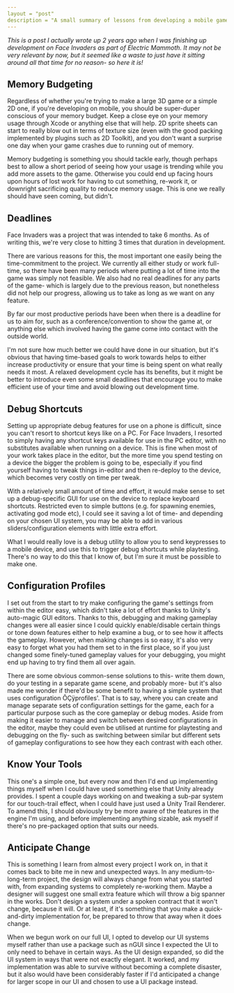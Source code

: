 ```yaml
---
layout = "post"
description = "A small summary of lessons from developing a mobile game in Unity."
---
```


_This is a post I actually wrote up 2 years ago when I was finishing up development on Face Invaders as part of Electric Mammoth. It may not be very relevant by now, but it seemed like a waste to just have it sitting around all that time for no reason- so here it is!_

## Memory Budgeting

Regardless of whether you're trying to make a large 3D game or a simple 2D one, if you're developing on mobile, you should be super-duper conscious of your memory budget. Keep a close eye on your memory usage through Xcode or anything else that will help. 2D sprite sheets can start to really blow out in terms of texture size (even with the good packing implemented by plugins such as 2D Toolkit), and you don't want a surprise one day when your game crashes due to running out of memory.

Memory budgeting is something you should tackle early, though perhaps best to allow a short period of seeing how your usage is trending while you add more assets to the game. Otherwise you could end up facing hours upon hours of lost work for having to cut something, re-work it, or downright sacrificing quality to reduce memory usage. This is one we really should have seen coming, but didn't.

## Deadlines

Face Invaders was a project that was intended to take 6 months. As of writing this, we're very close to hitting 3 times that duration in development.

There are various reasons for this, the most important one easily being the time-commitment to the project. We currently all either study or work full-time, so there have been many periods where putting a lot of time into the game was simply not feasible. We also had no real deadlines for any parts of the game- which is largely due to the previous reason, but nonetheless did not help our progress, allowing us to take as long as we want on any feature.

By far our most productive periods have been when there is a deadline for us to aim for, such as a conference/convention to show the game at, or anything else which involved having the game come into contact with the outside world.

I'm not sure how much better we could have done in our situation, but it's obvious that having time-based goals to work towards helps to either increase productivity or ensure that your time is being spent on what really needs it most. A relaxed development cycle has its benefits, but it might be better to introduce even some small deadlines that encourage you to make efficient use of your time and avoid blowing out development time.

## Debug Shortcuts

Setting up appropriate debug features for use on a phone is difficult, since you can't resort to shortcut keys like on a PC. For Face Invaders, I resorted to simply having any shortcut keys available for use in the PC editor, with no substitutes available when running on a device. This is fine when most of your work takes place in the editor, but the more time you spend testing on a device the bigger the problem is going to be, especially if you find yourself having to tweak things in-editor and then re-deploy to the device, which becomes very costly on time per tweak.

With a relatively small amount of time and effort, it would make sense to set up a debug-specific GUI for use on the device to replace keyboard shortcuts. Restricted even to simple buttons (e.g. for spawning enemies, activating god mode etc), I could see it saving a lot of time- and depending on your chosen UI system, you may be able to add in various sliders/configuration elements with little extra effort.

What I would really love is a debug utility to allow you to send keypresses to a mobile device, and use this to trigger debug shortcuts while playtesting. There's no way to do this that I know of, but I'm sure it must be possible to make one.

## Configuration Profiles

I set out from the start to try make configuring the game's settings from within the editor easy, which didn't take a lot of effort thanks to Unity's auto-magic GUI editors. Thanks to this, debugging and making gameplay changes were all easier since I could quickly enable/disable certain things or tone down features either to help examine a bug, or to see how it affects the gameplay. However, when making changes is so easy, it's also very easy to forget what you had them set to in the first place, so if you just changed some finely-tuned gameplay values for your debugging, you might end up having to try find them all over again.

There are some obvious common-sense solutions to this- write them down, do your testing in a separate game scene, and probably more- but it's also made me wonder if there'd be some benefit to having a simple system that uses configuration ÔÇÿprofiles'. That is to say, where you can create and manage separate sets of configuration settings for the game, each for a particular purpose such as the core gameplay or debug modes. Aside from making it easier to manage and switch between desired configurations in the editor, maybe they could even be utilised at runtime for playtesting and debugging on the fly- such as switching between similar but different sets of gameplay configurations to see how they each contrast with each other.

## Know Your Tools

This one's a simple one, but every now and then I'd end up implementing things myself when I could have used something else that Unity already provides. I spent a couple days working on and tweaking a sub-par system for our touch-trail effect, when I could have just used a Unity Trail Renderer. To amend this, I should obviously try be more aware of the features in the engine I'm using, and before implementing anything sizable, ask myself if there's no pre-packaged option that suits our needs.

## Anticipate Change

This is something I learn from almost every project I work on, in that it comes back to bite me in new and unexpected ways. In any medium-to-long-term project, the design will always change from what you started with, from expanding systems to completely re-working them. Maybe a designer will suggest one small extra feature which will throw a big spanner in the works. Don't design a system under a spoken contract that it won't change, because it will. Or at least, if it's something that you make a quick-and-dirty implementation for, be prepared to throw that away when it does change.

When we begun work on our full UI, I opted to develop our UI systems myself rather than use a package such as nGUI since I expected the UI to only need to behave in certain ways. As the UI design expanded, so did the UI system in ways that were not exactly elegant. It worked, and my implementation was able to survive without becoming a complete disaster, but it also would have been considerably faster if I'd anticipated a change for larger scope in our UI and chosen to use a UI package instead.
